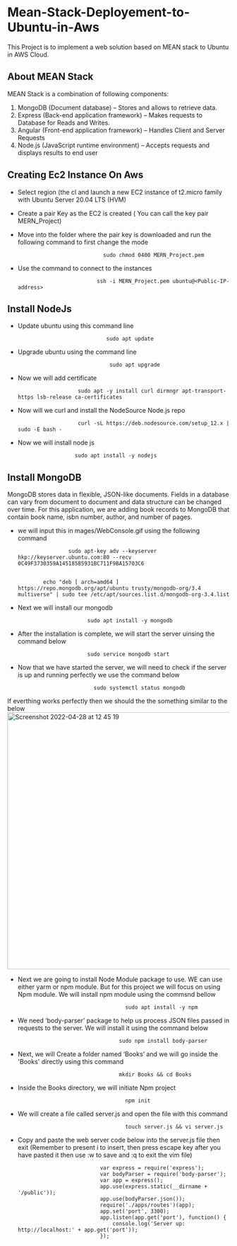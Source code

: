 # Mean-Stack-Deployement-to-Ubuntu-in-Aws

This Project is to implement a web solution based on MEAN stack to Ubuntu in AWS Cloud.

## About MEAN Stack

MEAN Stack is a combination of following components:

1. MongoDB (Document database) – Stores and allows to retrieve data.
2. Express (Back-end application framework) – Makes requests to Database for Reads and Writes.
3. Angular (Front-end application framework) – Handles Client and Server Requests
4. Node.js (JavaScript runtime environment) – Accepts requests and displays results to end user


## Creating Ec2 Instance On Aws

- Select region (the cl and launch a new EC2 instance of t2.micro family with Ubuntu Server 20.04 LTS (HVM)

- Create a pair Key as the EC2 is created ( You can call the key pair MERN_Project)

- Move into the folder where the pair key is downloaded and run the following command to first change the mode

                                 sudo chmod 0400 MERN_Project.pem
                                 
- Use the command to connect to the instances

                               ssh -i MERN_Project.pem ubuntu@<Public-IP-address>
                               

## Install NodeJs

- Update ubuntu using this command line

                                  sudo apt update
                                  
- Upgrade ubuntu using the command line

                                   sudo apt upgrade
                                   
- Now we will add certificate 

                         sudo apt -y install curl dirmngr apt-transport-https lsb-release ca-certificates
                         
- Now will we curl and install the NodeSource Node.js repo        

                         curl -sL https://deb.nodesource.com/setup_12.x | sudo -E bash -  
                         
- Now we will install node js

                        sudo apt install -y nodejs

## Install MongoDB

MongoDB stores data in flexible, JSON-like documents. Fields in a database can vary from document to document and data structure can be changed over time. For this application, we are adding book records to MongoDB that contain book name, isbn number, author, and number of pages.

- we will input this in mages/WebConsole.gif using the following command

                      sudo apt-key adv --keyserver hkp://keyserver.ubuntu.com:80 --recv 0C49F3730359A14518585931BC711F9BA15703C6
                                            
                      
              echo "deb [ arch=amd64 ] https://repo.mongodb.org/apt/ubuntu trusty/mongodb-org/3.4 multiverse" | sudo tee /etc/apt/sources.list.d/mongodb-org-3.4.list
              
- Next we will install our mongodb

                            sudo apt install -y mongodb
                            
- After the installation is complete, we will start the server uinsing the command below

                            sudo service mongodb start
                            
- Now that we have started the server, we will need to check if the server is up and running perfectly we use the command below

                              sudo systemctl status mongodb
                              
If everthing works perfectly then we should the the something similar to the below 
    <img width="581" alt="Screenshot 2022-04-28 at 12 45 19" src="https://user-images.githubusercontent.com/80678596/165736028-8df1a03e-5fc6-4c65-be24-11c80d0b2ab0.png">

- Next we are going to install Node Module package to use. WE can use either yarm or npm module. But for this project we will focus on using Npm module. We will install npm module using the commsnd bellow
                              
                                        sudo apt install -y npm
                                
- We need ‘body-parser’ package to help us process JSON files passed in requests to the server. We will install it using the command below           
                                
                                      sudo npm install body-parser
                                      
- Next, we will Create a folder named ‘Books’ and we will go inside the 'Books' directly using this command 

                                      mkdir Books && cd Books
                                      
- Inside the Books directory, we will initiate Npm project

                                        npm init
                                        
- We will create a file called server.js and open the file with this command

                                        touch server.js && vi server.js
                            
- Copy and paste the web server code below into the server.js file then exit (Remember to present i to insert, then press escape key after you have pasted it then use :w to save and :q to exit the vim file)                               
                                
                                var express = require('express');
                                var bodyParser = require('body-parser');
                                var app = express();
                                app.use(express.static(__dirname + '/public'));
                                app.use(bodyParser.json());
                                require('./apps/routes')(app);
                                app.set('port', 3300);
                                app.listen(app.get('port'), function() {
                                    console.log('Server up: http://localhost:' + app.get('port'));
                                });
